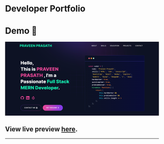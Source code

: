 <p align="center" width="100%">
    <img height="100" src="">
</p>

# Developer Portfolio


# Demo :movie_camera:

![](./public/image/screen.png)

## View live preview [here](https://abusaid.netlify.app/).

---